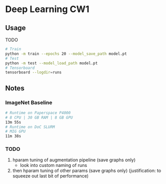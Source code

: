# Deep Learning CW1

## Usage

TODO

```sh
# Train
python -m train --epochs 20 --model_save_path model.pt
# Test
python -m test --model_load_path model.pt
# Tensorboard
tensorboard --logdir=runs
```

## Notes

### ImageNet Baseline

```sh
# Runtime on Paperspace P4000
# 8 CPU | 30 GB RAM | 8 GB GPU
13m 55s
# Runtime on DoC SLURM
# MIG GPU
11m 38s
```

### TODO

1. hparam tuning of augmentation pipeline (save graphs only)
    - look into custom naming of runs
2. then hparam tuning of other params (save graphs only) (justification: to
   squeeze out last bit of performance)
